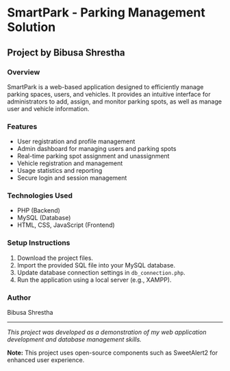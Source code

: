 # SmartPark - Parking Management Solution

## Project by Bibusa Shrestha

### Overview
SmartPark is a web-based application designed to efficiently manage parking spaces, users, and vehicles. It provides an intuitive interface for administrators to add, assign, and monitor parking spots, as well as manage user and vehicle information.

### Features
- User registration and profile management
- Admin dashboard for managing users and parking spots
- Real-time parking spot assignment and unassignment
- Vehicle registration and management
- Usage statistics and reporting
- Secure login and session management

### Technologies Used
- PHP (Backend)
- MySQL (Database)
- HTML, CSS, JavaScript (Frontend)

### Setup Instructions
1. Download the project files.
2. Import the provided SQL file into your MySQL database.
3. Update database connection settings in `db_connection.php`.
4. Run the application using a local server (e.g., XAMPP).

### Author
Bibusa Shrestha

---
*This project was developed as a demonstration of my web application development and database management skills.*

**Note:** This project uses open-source components such as SweetAlert2 for enhanced user experience.